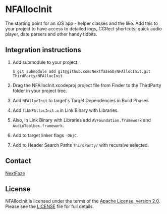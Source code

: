 # NFAllocInit

The starting point for an iOS app - helper classes and the like. Add this to your project to have access to detailed logs, CGRect shortcuts, quick audio player, date parsers and other handy tidbits.

## Integration instructions

1. Add submodule to your project:

    `$ git submodule add git@github.com:NextfazeSD/NFAllocInit.git ThirdParty/NFAllocInit`
    
2. Drag the NFAllocInit.xcodeproj project file from Finder to the ThirdParty folder in your project tree.
3. Add `NFAllocInit` to target's Target Dependencies in Build Phases. 
4. Add `libNFAllocInit.a` in Link Binary with Libraries.
5. Also, in Link Binary with Libraries add `AVFoundation.framework` and `AudioToolbox.framework`.
6. Add to target linker flags `-ObjC`.
7. Add to Header Search Paths `ThirdParty/` with recursive selected.

## Contact

[NextFaze](http://nextfaze.com)

## License

NFAllocInit is licensed under the terms of the [Apache License, version 2.0](http://www.apache.org/licenses/LICENSE-2.0.html). Please see the [LICENSE](https://github.com/NextfazeSD/NFAllocInit/blob/master/LICENSE) file for full details.

